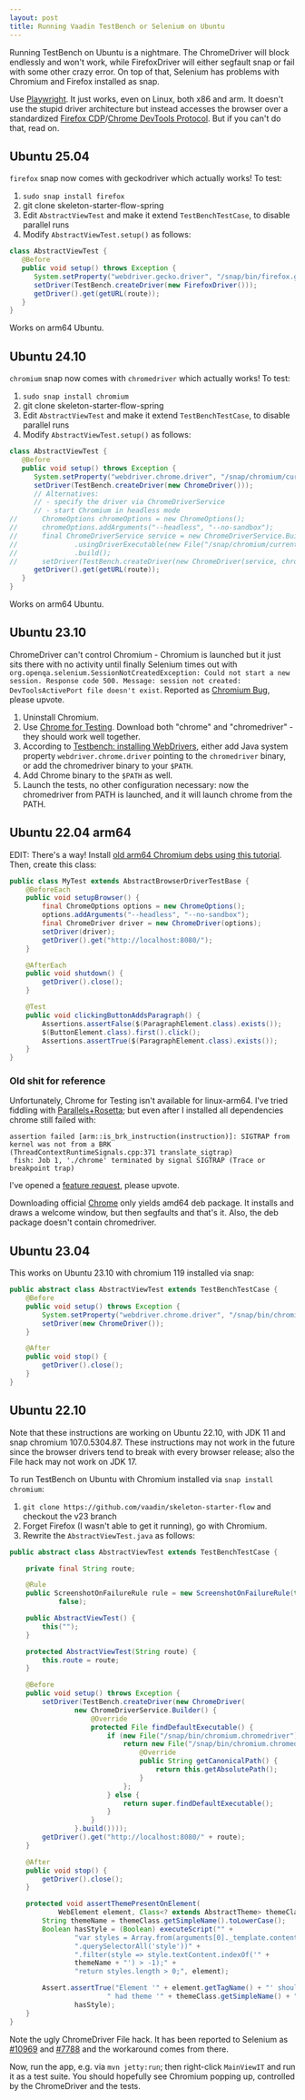 ```yaml
---
layout: post
title: Running Vaadin TestBench or Selenium on Ubuntu
---
```


Running TestBench on Ubuntu is a nightmare. The ChromeDriver will block endlessly and won't work,
while FirefoxDriver will either segfault snap or fail with some other crazy error. On top of that,
Selenium has problems with Chromium and Firefox installed as snap.

Use [Playwright](https://playwright.dev/). It just works, even on Linux, both x86 and arm. It doesn't use the stupid driver architecture
but instead accesses the browser over a standardized [Firefox CDP](https://firefox-source-docs.mozilla.org/remote/cdp/)/[Chrome DevTools Protocol](https://chromedevtools.github.io/devtools-protocol/). But if you can't
do that, read on.

## Ubuntu 25.04

`firefox` snap now comes with geckodriver which actually works! To test:

1. `sudo snap install firefox`
2. git clone skeleton-starter-flow-spring
3. Edit `AbstractViewTest` and make it extend `TestBenchTestCase`, to disable parallel runs
4. Modify `AbstractViewTest.setup()` as follows:

```java
class AbstractViewTest {
   @Before
   public void setup() throws Exception {
      System.setProperty("webdriver.gecko.driver", "/snap/bin/firefox.geckodriver");
      setDriver(TestBench.createDriver(new FirefoxDriver()));
      getDriver().get(getURL(route));
   }
}
```

Works on arm64 Ubuntu.

## Ubuntu 24.10

`chromium` snap now comes with `chromedriver` which actually works! To test:

1. `sudo snap install chromium`
2. git clone skeleton-starter-flow-spring
3. Edit `AbstractViewTest` and make it extend `TestBenchTestCase`, to disable parallel runs
4. Modify `AbstractViewTest.setup()` as follows:

```java
class AbstractViewTest {
   @Before
   public void setup() throws Exception {
      System.setProperty("webdriver.chrome.driver", "/snap/chromium/current/usr/lib/chromium-browser/chromedriver");
      setDriver(TestBench.createDriver(new ChromeDriver()));
      // Alternatives:
      // - specify the driver via ChromeDriverService
      // - start Chromium in headless mode
//      ChromeOptions chromeOptions = new ChromeOptions();
//      chromeOptions.addArguments("--headless", "--no-sandbox");
//      final ChromeDriverService service = new ChromeDriverService.Builder()
//              .usingDriverExecutable(new File("/snap/chromium/current/usr/lib/chromium-browser/chromedriver"))
//              .build();
//      setDriver(TestBench.createDriver(new ChromeDriver(service, chromeOptions)));
      getDriver().get(getURL(route));
   }
}
```

Works on arm64 Ubuntu.

## Ubuntu 23.10

ChromeDriver can't control Chromium - Chromium is launched but it just sits there with no
activity until finally Selenium times out with `org.openqa.selenium.SessionNotCreatedException: Could not start a new session. Response code 500. Message: session not created: DevToolsActivePort file doesn't exist`.
Reported as [Chromium Bug](https://issues.chromium.org/issues/335373503), please upvote.

1. Uninstall Chromium.
2. Use [Chrome for Testing](https://googlechromelabs.github.io/chrome-for-testing/#stable). Download both "chrome" and "chromedriver" - they should work well together.
3. According to [Testbench: installing WebDrivers](https://vaadin.com/docs/latest/testing/end-to-end/installing-webdrivers),
   either add Java system property `webdriver.chrome.driver` pointing to the `chromedriver` binary, or add the chromedriver binary to your `$PATH`.
4. Add Chrome binary to the `$PATH` as well.
5. Launch the tests, no other configuration necessary: now the chromedriver from PATH is launched, and it will launch chrome from the PATH.

## Ubuntu 22.04 arm64

EDIT: There's a way! Install [old arm64 Chromium debs using this tutorial](https://stackoverflow.com/questions/76857893/is-there-a-known-working-configuration-for-using-selenium-on-linux-arm64).
Then, create this class:

```java
public class MyTest extends AbstractBrowserDriverTestBase {
    @BeforeEach
    public void setupBrowser() {
        final ChromeOptions options = new ChromeOptions();
        options.addArguments("--headless", "--no-sandbox");
        final ChromeDriver driver = new ChromeDriver(options);
        setDriver(driver);
        getDriver().get("http://localhost:8080/");
    }

    @AfterEach
    public void shutdown() {
        getDriver().close();
    }

    @Test
    public void clickingButtonAddsParagraph() {
        Assertions.assertFalse($(ParagraphElement.class).exists());
        $(ButtonElement.class).first().click();
        Assertions.assertTrue($(ParagraphElement.class).exists());
    }
}
```

### Old shit for reference

Unfortunately, Chrome for Testing isn't available for linux-arm64. I've tried fiddling with [Parallels+Rosetta](https://kb.parallels.com/129871);
but even after I installed all dependencies chrome still failed with:
```
assertion failed [arm::is_brk_instruction(instruction)]: SIGTRAP from kernel was not from a BRK
(ThreadContextRuntimeSignals.cpp:371 translate_sigtrap)
 fish: Job 1, './chrome' terminated by signal SIGTRAP (Trace or breakpoint trap)
```

I've opened a [feature request](https://issues.chromium.org/issues/335383220), please upvote.

Downloading official [Chrome](https://www.google.com/chrome/) only yields amd64 deb package. It installs and draws a welcome window,
but then segfaults and that's it. Also, the deb package doesn't contain chromedriver.

## Ubuntu 23.04

This works on Ubuntu 23.10 with chromium 119 installed via snap:
```java
public abstract class AbstractViewTest extends TestBenchTestCase {
    @Before
    public void setup() throws Exception {
        System.setProperty("webdriver.chrome.driver", "/snap/bin/chromium.chromedriver");
        setDriver(new ChromeDriver());
    }

    @After
    public void stop() {
        getDriver().close();
    }
}
```

## Ubuntu 22.10

Note that these instructions are working on Ubuntu 22.10, with JDK 11 and snap chromium 107.0.5304.87. These
instructions may not work in the future since the browser drivers tend to break with every browser release;
also the File hack may not work on JDK 17.

To run TestBench on Ubuntu with Chromium installed via `snap install chromium`:

1. `git clone https://github.com/vaadin/skeleton-starter-flow` and checkout the v23 branch
2. Forget Firefox (I wasn't able to get it running), go with Chromium.
3. Rewrite the `AbstractViewTest.java` as follows:

```java
public abstract class AbstractViewTest extends TestBenchTestCase {

    private final String route;

    @Rule
    public ScreenshotOnFailureRule rule = new ScreenshotOnFailureRule(this,
            false);

    public AbstractViewTest() {
        this("");
    }

    protected AbstractViewTest(String route) {
        this.route = route;
    }

    @Before
    public void setup() throws Exception {
        setDriver(TestBench.createDriver(new ChromeDriver(
                new ChromeDriverService.Builder() {
                    @Override
                    protected File findDefaultExecutable() {
                        if (new File("/snap/bin/chromium.chromedriver").exists()) {
                            return new File("/snap/bin/chromium.chromedriver") {
                                @Override
                                public String getCanonicalPath() {
                                    return this.getAbsolutePath();
                                }
                            };
                        } else {
                            return super.findDefaultExecutable();
                        }
                    }
                }.build())));
        getDriver().get("http://localhost:8080/" + route);
    }

    @After
    public void stop() {
        getDriver().close();
    }

    protected void assertThemePresentOnElement(
            WebElement element, Class<? extends AbstractTheme> themeClass) {
        String themeName = themeClass.getSimpleName().toLowerCase();
        Boolean hasStyle = (Boolean) executeScript("" +
                "var styles = Array.from(arguments[0]._template.content" +
                ".querySelectorAll('style'))" +
                ".filter(style => style.textContent.indexOf('" +
                themeName + "') > -1);" +
                "return styles.length > 0;", element);

        Assert.assertTrue("Element '" + element.getTagName() + "' should have" +
                        " had theme '" + themeClass.getSimpleName() + "'.",
                hasStyle);
    }
}
```

Note the ugly ChromeDriver File hack. It has been reported to Selenium as [#10969](https://github.com/SeleniumHQ/selenium/issues/10969)
and [#7788](https://github.com/SeleniumHQ/selenium/issues/7788) and the workaround comes from there.

Now, run the app, e.g. via `mvn jetty:run`; then right-click `MainViewIT` and run it as a test suite.
You should hopefully see Chromium popping up, controlled by the ChromeDriver and the tests.
